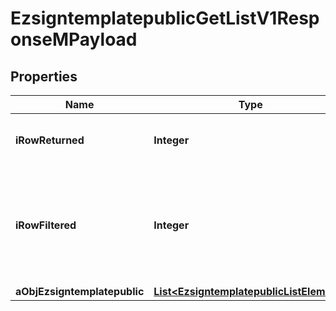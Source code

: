 

# EzsigntemplatepublicGetListV1ResponseMPayload

## Properties

Name | Type | Description | Notes
------------ | ------------- | ------------- | -------------
**iRowReturned** | **Integer** | The number of rows returned | 
**iRowFiltered** | **Integer** | The number of rows matching your filters (if any) or the total number of rows | 
**aObjEzsigntemplatepublic** | [**List&lt;EzsigntemplatepublicListElement&gt;**](EzsigntemplatepublicListElement.md) |  | 




